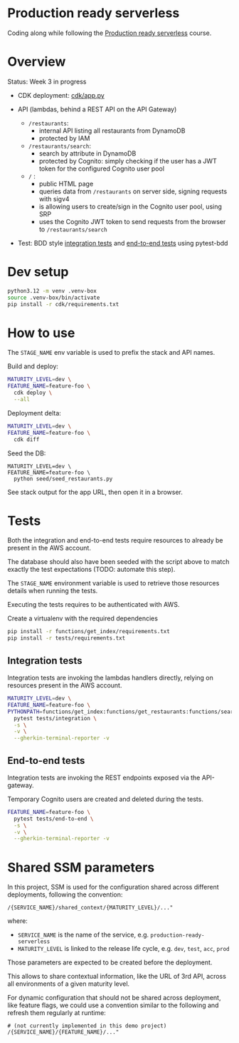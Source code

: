 # Production ready serverless

Coding along while following the 
[Production ready serverless](https://school.theburningmonk.com/courses/production-ready-serverless-aug-2024-cdk)
course.

# Overview

Status: Week 3 in progress

* CDK deployment: [cdk/app.py](cdk/app.py)

* API (lambdas, behind a REST API on the API Gateway)
  * `/restaurants`: 
    * internal API listing all restaurants from DynamoDB
    * protected by IAM
  * `/restaurants/search`: 
    * search by attribute in DynamoDB 
    * protected by Cognito: simply checking if the user has a JWT token for the configured Cognito user pool
  * `/` : 
    * public HTML page 
    * queries data from `/restaurants` on server side, signing requests with sigv4
    * is allowing users to create/sign in the Cognito user pool, using SRP
    * uses the Cognito JWT token to send requests from the browser to `/restaurants/search`

* Test: BDD style [integration tests](tests/integration/features) and [end-to-end tests](tests/end-to-end/features) 
  using pytest-bdd

# Dev setup

```sh
python3.12 -m venv .venv-box
source .venv-box/bin/activate
pip install -r cdk/requirements.txt
```

# How to use

The `STAGE_NAME` env variable is used to prefix the stack and API names.

Build and deploy:

```sh
MATURITY_LEVEL=dev \
FEATURE_NAME=feature-foo \
  cdk deploy \
  --all
```

Deployment delta:

```sh
MATURITY_LEVEL=dev \
FEATURE_NAME=feature-foo \
  cdk diff
```

Seed the DB:

```shell
MATURITY_LEVEL=dev \
FEATURE_NAME=feature-foo \
  python seed/seed_restaurants.py
```

See stack output for the app URL, then open it in a browser.

# Tests

Both the integration and end-to-end tests require resources to already be present in the AWS account.

The database should also have been seeded with the script above to match exactly the test expectations 
(TODO: automate this step).

The `STAGE_NAME` environment variable is used to retrieve those resources details when running the tests.

Executing the tests requires to be authenticated with AWS.

Create a virtualenv with the required dependencies

```sh
pip install -r functions/get_index/requirements.txt
pip install -r tests/requirements.txt
````

## Integration tests

Integration tests are invoking the lambdas handlers directly, relying on resources present in the AWS account. 
 
```sh
MATURITY_LEVEL=dev \
FEATURE_NAME=feature-foo \
PYTHONPATH=functions/get_index:functions/get_restaurants:functions/search_restaurants \
  pytest tests/integration \
  -s \
  -v \
  --gherkin-terminal-reporter -v
```

## End-to-end tests

Integration tests are invoking the REST endpoints exposed via the API-gateway.

Temporary Cognito users are created and deleted during the tests.

```sh
FEATURE_NAME=feature-foo \
  pytest tests/end-to-end \
  -s \
  -v \
  --gherkin-terminal-reporter -v
```

# Shared SSM parameters

In this project, SSM is used for the configuration shared across different deployments, following the convention:

```
/{SERVICE_NAME}/shared_context/{MATURITY_LEVEL}/..."
```

where:

* `SERVICE_NAME` is the name of the service, e.g. `production-ready-serverless`
* `MATURITY_LEVEL` is linked to the release life cycle, e.g. `dev`, `test`, `acc`, `prod`

Those parameters are expected to be created before the deployment.

This allows to share contextual information, like the URL of 3rd API, across all environments of a given maturity level.

For dynamic configuration that should not be shared across deployment, like feature flags, 
we could use a convention similar to the following and refresh them regularly at runtime:

```
# (not currently implemented in this demo project)
/{SERVICE_NAME}/{FEATURE_NAME}/..."
```
